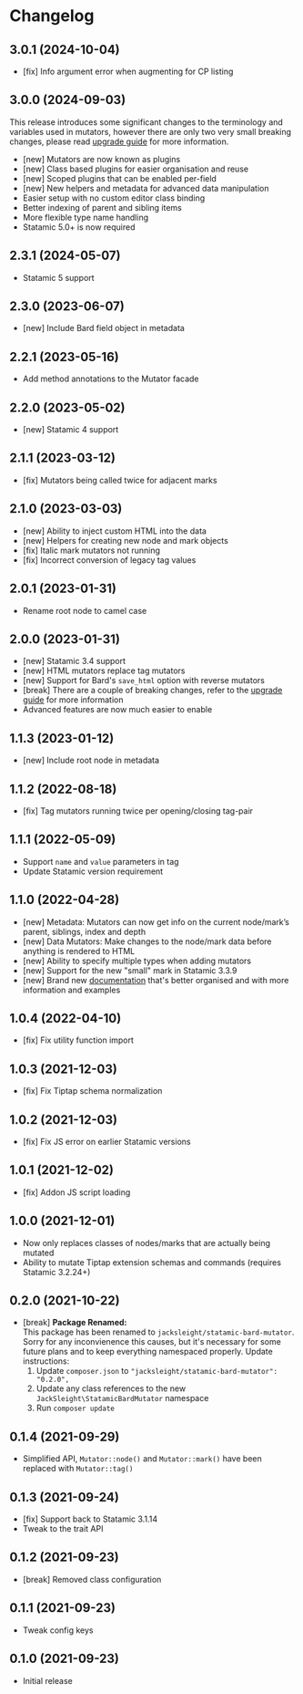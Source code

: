 # Changelog

## 3.0.1 (2024-10-04)

- [fix] Info argument error when augmenting for CP listing

## 3.0.0 (2024-09-03)

This release introduces some significant changes to the terminology and variables used in mutators, however there are only two very small breaking changes, please read [upgrade guide](https://jacksleight.dev/docs/bard-mutator/upgrade-2-0-to-3-0) for more information.

- [new] Mutators are now known as plugins
- [new] Class based plugins for easier organisation and reuse
- [new] Scoped plugins that can be enabled per-field
- [new] New helpers and metadata for advanced data manipulation
- Easier setup with no custom editor class binding
- Better indexing of parent and sibling items
- More flexible type name handling
- Statamic 5.0+ is now required

## 2.3.1 (2024-05-07)

- Statamic 5 support

## 2.3.0 (2023-06-07)

- [new] Include Bard field object in metadata

## 2.2.1 (2023-05-16)

- Add method annotations to the Mutator facade

## 2.2.0 (2023-05-02)

- [new] Statamic 4 support

## 2.1.1 (2023-03-12)

- [fix] Mutators being called twice for adjacent marks

## 2.1.0 (2023-03-03)

- [new] Ability to inject custom HTML into the data
- [new] Helpers for creating new node and mark objects
- [fix] Italic mark mutators not running
- [fix] Incorrect conversion of legacy tag values

## 2.0.1 (2023-01-31)

- Rename root node to camel case

## 2.0.0 (2023-01-31)

- [new] Statamic 3.4 support
- [new] HTML mutators replace tag mutators
- [new] Support for Bard's `save_html` option with reverse mutators
- [break] There are a couple of breaking changes, refer to the [upgrade guide](https://jacksleight.dev/docs/bard-mutator/upgrade-1-0-to-2-0) for more information
- Advanced features are now much easier to enable

## 1.1.3 (2023-01-12)

- [new] Include root node in metadata

## 1.1.2 (2022-08-18)

- [fix] Tag mutators running twice per opening/closing tag-pair

## 1.1.1 (2022-05-09)

- Support `name` and  `value` parameters in tag
- Update Statamic version requirement

## 1.1.0 (2022-04-28)

- [new] Metadata: Mutators can now get info on the current node/mark’s parent, siblings, index and depth
- [new] Data Mutators: Make changes to the node/mark data before anything is rendered to HTML
- [new] Ability to specify multiple types when adding mutators
- [new] Support for the new "small" mark in Statamic 3.3.9
- [new] Brand new [documentation](https://jacksleight.dev/docs/bard-mutato/) that's better organised and with more information and examples 

## 1.0.4 (2022-04-10)

- [fix] Fix utility function import

## 1.0.3 (2021-12-03)

- [fix] Fix Tiptap schema normalization

## 1.0.2 (2021-12-03)

- [fix] Fix JS error on earlier Statamic versions

## 1.0.1 (2021-12-02)

- [fix] Addon JS script loading

## 1.0.0 (2021-12-01)

- Now only replaces classes of nodes/marks that are actually being mutated
- Ability to mutate Tiptap extension schemas and commands (requires Statamic 3.2.24+)

## 0.2.0 (2021-10-22)

- [break] **Package Renamed:**  
This package has been renamed to `jacksleight/statamic-bard-mutator`. Sorry for any inconvienence this causes, but it's necessary for some future plans and to keep everything namespaced properly. Update instructions:
    1. Update `composer.json` to `"jacksleight/statamic-bard-mutator": "0.2.0",`
    2. Update any class references to the new `JackSleight\StatamicBardMutator` namespace
    3. Run `composer update`

## 0.1.4 (2021-09-29)

- Simplified API, `Mutator::node()` and `Mutator::mark()` have been replaced with `Mutator::tag()`

## 0.1.3 (2021-09-24)

- [fix] Support back to Statamic 3.1.14
- Tweak to the trait API

## 0.1.2 (2021-09-23)

- [break] Removed class configuration

## 0.1.1 (2021-09-23)

- Tweak config keys

## 0.1.0 (2021-09-23)

- Initial release
